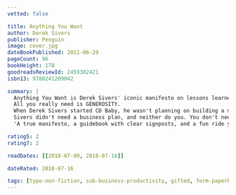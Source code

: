 ```yaml
---
vetted: false

title: Anything You Want
author: Derek Sivers
publisher: Penguin
image: cover.jpg
dateBookPublished: 2011-06-29
pageCount: 96
bookHeight: 178
goodreadsReviewId: 2459382421
isbn13: 9780241209042

summary: |
  Anything You Want is Derek Sivers' iconic manifesto on lessons learned while becoming an entrepreneur You don't need a visionary master plan, loads of funding or a brilliant team to start a business.
  All you really need is GENEROSITY.
  When Derek Sivers started CD Baby, he wasn't planning on building a major business. He was a successful independent musician who just wanted to sell his CDs online. He started in 1998 by helping his friends sell their CDs too. In 2000, he hired his first employee. Eight years later, he sold CD Baby for $22 million.
  Sivers didn't need a business plan, and neither do you. You don't need to think big; in fact, it's better if you don't. Anything You Want will inspire you to start with what you have, care about your customers more than yourself, and run your business like you don't need the money.
  'A true manifesto, a guidebook with clear signposts, and a fun ride you'll return to again and again' Tim Ferriss, author of The 4-Hour Workweek

rating5: 2
rating7: 2

readDates: [[2018-07-09, 2018-07-16]]

dateRated: 2018-07-16

tags: [type-non-fiction, sub-business-productivity, gifted, form-paperback]
---
```

